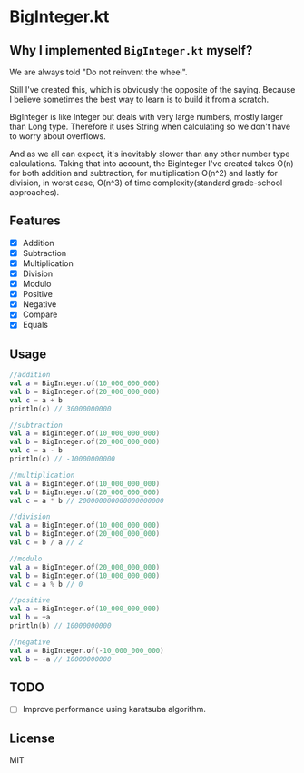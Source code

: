 # BigInteger.kt

## Why I implemented `BigInteger.kt` myself?
We are always told "Do not reinvent the wheel".

Still I've created this, which is obviously the opposite of the saying.
Because I believe sometimes the best way to learn is to build it from a scratch. 

BigInteger is like Integer but deals with very large numbers, mostly larger than Long type. 
Therefore it uses String when calculating so we don't have to worry about overflows. 

And as we all can expect, it's inevitably slower than any other number type calculations.
Taking that into account, the BigInteger I've created takes O(n) for both addition and subtraction, for multiplication O(n^2) and lastly for division, in worst case, O(n^3) of time complexity(standard grade-school approaches).

## Features
- [x] Addition
- [x] Subtraction
- [x] Multiplication
- [x] Division
- [x] Modulo
- [x] Positive
- [x] Negative
- [x] Compare
- [x] Equals

## Usage
```kotlin
//addition
val a = BigInteger.of(10_000_000_000)
val b = BigInteger.of(20_000_000_000)
val c = a + b
println(c) // 30000000000
```
```kotlin
//subtraction
val a = BigInteger.of(10_000_000_000)
val b = BigInteger.of(20_000_000_000)
val c = a - b
println(c) // -10000000000
```
```kotlin
//multiplication
val a = BigInteger.of(10_000_000_000)
val b = BigInteger.of(20_000_000_000)
val c = a * b // 200000000000000000000
```
```kotlin
//division
val a = BigInteger.of(10_000_000_000)
val b = BigInteger.of(20_000_000_000)
val c = b / a // 2
```
```kotlin
//modulo
val a = BigInteger.of(20_000_000_000)
val b = BigInteger.of(10_000_000_000)
val c = a % b // 0
```
```kotlin
//positive
val a = BigInteger.of(10_000_000_000)
val b = +a
println(b) // 10000000000
```
```kotlin
//negative
val a = BigInteger.of(-10_000_000_000)
val b = -a // 10000000000
```

## TODO
- [ ] Improve performance using karatsuba algorithm.

## License
MIT
